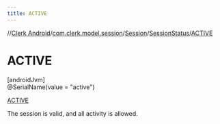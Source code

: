 ```yaml
---
title: ACTIVE
---
```

//[Clerk Android](../../../../../index.html)/[com.clerk.model.session](../../../index.html)/[Session](../../index.html)/[SessionStatus](../index.html)/[ACTIVE](index.html)



# ACTIVE



[androidJvm]\
@SerialName(value = &quot;active&quot;)



[ACTIVE](index.html)



The session is valid, and all activity is allowed.


